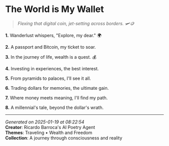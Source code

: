 # The World is My Wallet

> *Flexing that digital coin, jet-setting across borders. 🛩️🪙*

**1.** Wanderlust whispers, "Explore, my dear." 🌍


**2.** A passport and Bitcoin, my ticket to soar.


**3.** In the journey of life, wealth is a quest. 💰


**4.** Investing in experiences, the best interest.


**5.** From pyramids to palaces, I'll see it all.


**6.** Trading dollars for memories, the ultimate gain.


**7.** Where money meets meaning, I'll find my path.


**8.** A millennial's tale, beyond the dollar's wrath.



---

*Generated on 2025-01-19 at 08:22:54*  
**Creator**: Ricardo Barroca's AI Poetry Agent  
**Themes**: Traveling • Wealth and Freedom  
**Collection**: A journey through consciousness and reality